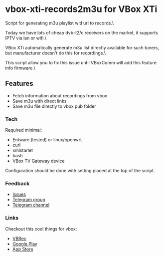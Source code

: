 # vbox-xti-records2m3u for VBox XTi

   Script for generating m3u playlist witl url to records.\\
   
   Today we have lots of cheap dvb-t2/c receivers on the market, it supports IPTV via lan or wifi.\\
   
   VBox XTi automatically generate m3u list directly available for such tuners, but manufacturer doesn't do this for recordings.\\
   
   This script allow you to fix this issue until VBoxComm will add this feature info firmware.\\
   

## Features

  - Fetch information about recordings from vbox
  - Save m3u with direct links
  - Save m3u file directly to vbox pub folder
  
### Tech

  Required minimal: 
   - Entware (tested) or linux/openwrt
   - curl
   - xmlstarlet
   - bash 
   - VBox TV Gateway device

Configuration should be done with setting placed at the top of the script.
  
### Feedback

  - [Issues](https://github.com/mesb1/vbox-xti-records2m3u/issues)
  - [Telegram group](http://t.me/vboxcomm_chat)
  - [Telegram channel](http://t.me/vboxcomm)
  
### Links

  Checkout this cool things for vbox:
  - [VBRec](https://github.com/mejgun/vbr)
  - [Google Play](https://play.google.com/store/apps/details?id=com.mejsoftware.vbox_recorder)
  - [App Store](https://apps.apple.com/us/app/vbrec-for-vbox-xti/id1477864986)




